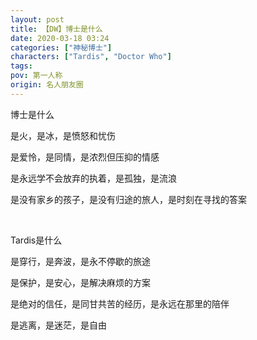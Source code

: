 ```yaml
---
layout: post
title: 【DW】博士是什么
date: 2020-03-18 03:24
categories: ["神秘博士"]
characters: ["Tardis", "Doctor Who"]
tags: 
pov: 第一人称
origin: 名人朋友圈
---
```


博士是什么

是火，是冰，是愤怒和忧伤

是爱怜，是同情，是浓烈但压抑的情感

是永远学不会放弃的执着，是孤独，是流浪

是没有家乡的孩子，是没有归途的旅人，是时刻在寻找的答案

<br>

Tardis是什么

是穿行，是奔波，是永不停歇的旅途

是保护，是安心，是解决麻烦的方案

是绝对的信任，是同甘共苦的经历，是永远在那里的陪伴

是逃离，是迷茫，是自由
